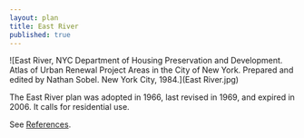 ```yaml
---
layout: plan
title: East River
published: true
---
```


<!---![East River, NYC Department of Housing Preservation and Development. Community Development Progress Report: 1968. Prepared and edited by Nathan Sobel. New York City, 1968.](East River 1968 I.png)
![East River, NYC Department of Housing Preservation and Development. Community Development Progress Report: 1968. Prepared and edited by Nathan Sobel. New York City, 1968.](East River 1968 II.png)
![East River, NYC Department of Housing Preservation and Development. Community Development Progress Report: 1968. Prepared and edited by Nathan Sobel. New York City, 1968.](East River 1968 III.png)-->
![East River, NYC Department of Housing Preservation and Development. Atlas of Urban Renewal Project Areas in the City of New York. Prepared and edited by Nathan Sobel. New York City, 1984.](East River.jpg)

The East River plan was adopted in 1966, last revised in 1969, and expired in 2006. It calls for residential use.

See [References](http://www.urbanreviewer.org/#page=references.html).

